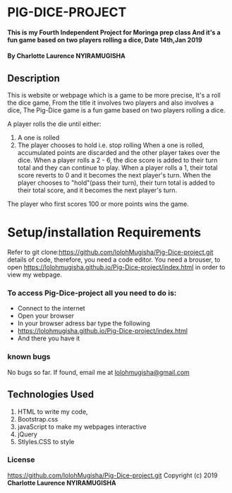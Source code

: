 # PIG-DICE-PROJECT
#### This is my Fourth Independent Project for Moringa prep class And it's a fun game based on two players rolling a dice, Date 14th,Jan 2019
#### By **Charlotte Laurence NYIRAMUGISHA**
## Description
This is website or webpage which is a game to be more precise, It's a roll the dice game, From the title it involves two players and also involves a dice,
The Pig-Dice game is a fun game based on two players rolling a dice.

A player rolls the die until either:

1. A one is rolled
2. The player chooses to hold i.e. stop rolling
When a one is rolled, accumulated points are discarded and the other player takes over the dice.
When a player rolls a 2 - 6, the dice score is added to their turn total and they can continue to play.
When a player rolls a 1, their total score reverts to 0 and it becomes the next player's turn.
When the player chooses to "hold"(pass their turn), their turn total is added to their total score, and it becomes the next player's turn.

The player who first scores 100 or more points wins the game.

# Setup/installation Requirements
Refer to git clone:https://github.com/lolohMugisha/Pig-Dice-project.git details of code, therefore, you need a code editor.
You need a brouser, to open https://lolohmugisha.github.io/Pig-Dice-project/index.html in order to view my webpage.

### To access Pig-Dice-project all you need to do is:
* Connect to the internet
* Open your browser
* In your browser adress bar type the following
* https://lolohmugisha.github.io/Pig-Dice-project/index.html
* And there you have it

### known bugs
No bugs so far. If found, email me at lolohmugisha@gmail.com

## Technologies Used
1. HTML to write my code,
2. Bootstrap.css
3. javaScript to make my webpages interactive
4. jQuery
5. Stlyles.CSS to style

### License
https://github.com/lolohMugisha/Pig-Dice-project.git
Copyright (c) 2019  **Charlotte Laurence NYIRAMUGISHA**
